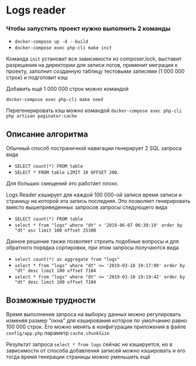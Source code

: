 # Logs reader

### Чтобы запустить проект нужно выполнить 2 команды

* `docker-compose up -d --build`
* `docker-compose exec php-cli make init`

Команда `init` установит все зависимости из composer.lock, 
выставит разрешения на директории для записи логов, 
применит миграции к проекту, 
заполнит созданную таблицу тестовыми записями (1 000 000 строк) и подготовит кэш

Добавить ещё 1 000 000 строк можно командой 

`docker-compose exec php-cli make seed`

Перегенерировать кэш можно командой `docker-compose exec php-cli php artisan paginator:cache`

## Описание алгоритма

Обычный способ постраничной навигации генерирует 2 SQL запроса вида

* `SELECT count(*) FROM table` 
* `SELECT * FROM table LIMIT 10 OFFSET 200`.
 
Для больших смещений это работает плохо.

Logs Reader кэширует для каждой 100 000-ой записи время записи и страницу на которой эта запись последняя.
Это позволяет генерировать вместо вышеприведенных запросов запросы следующего вида

* `SELECT count(*) FROM table`
* `select * from "logs" where "dt" > '2019-06-07 06:39:19' order by "dt" asc limit 100 offset 25100`

Данное решение также позволяет строить подобные вопросы и для обратного порядка сортировки, при этом запросы получаются вида

* `select count(*) as aggregate from "logs"`
* `select * from "logs" where "dt" <= '2019-03-18 19:17:09' order by "dt" desc limit 100 offset 7104`
* `select * from "logs" where "dt" <= '2019-03-18 19:19:42' order by "dt" desc limit 100 offset 7104`

## Возможные трудности

Время выполнения запроса на выборку данных можно 
регулировать изменяя размер "окна" для кэширования которое по умолчанию равно 100 000 строк. 
Его можно менять в конфигурации приложения в файле `config/app.php` параметр `cache.chunkSize`

Результат запроса `select * from logs` сейчас не кэшируется, но в зависимости от способа добавления записей можно кэшировать и его
тогда время генерации страницы можно уменьшить ещё

 
